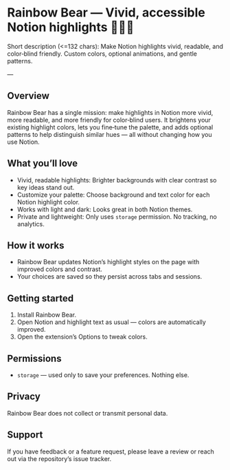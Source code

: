 # Rainbow Bear — Vivid, accessible Notion highlights 🐻‍❄️🌈

Short description (<=132 chars):
Make Notion highlights vivid, readable, and color‑blind friendly. Custom colors, optional animations, and gentle patterns.

—

## Overview

Rainbow Bear has a single mission: make highlights in Notion more vivid, more readable, and more friendly for color‑blind users. It brightens your existing highlight colors, lets you fine‑tune the palette, and adds optional patterns to help distinguish similar hues — all without changing how you use Notion.

## What you’ll love

- Vivid, readable highlights: Brighter backgrounds with clear contrast so key ideas stand out.
- Customize your palette: Choose background and text color for each Notion highlight color.
- Works with light and dark: Looks great in both Notion themes.
- Private and lightweight: Only uses `storage` permission. No tracking, no analytics.

## How it works

- Rainbow Bear updates Notion’s highlight styles on the page with improved colors and contrast.
- Your choices are saved so they persist across tabs and sessions.

## Getting started

1. Install Rainbow Bear.
2. Open Notion and highlight text as usual — colors are automatically improved.
3. Open the extension’s Options to tweak colors.

## Permissions

- `storage` — used only to save your preferences. Nothing else.

## Privacy

Rainbow Bear does not collect or transmit personal data.

## Support

If you have feedback or a feature request, please leave a review or reach out via the repository’s issue tracker.
